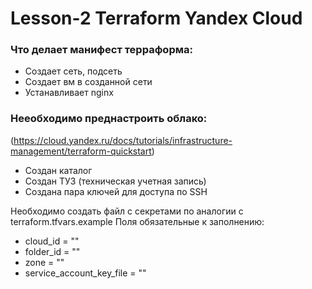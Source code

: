 # Lesson-2 Terraform Yandex Cloud
### Что делает манифест терраформа:

- Создает сеть, подсеть
- Создает вм в созданной сети
- Устанавливает nginx

### Нееобходимо преднастроить облако:
(https://cloud.yandex.ru/docs/tutorials/infrastructure-management/terraform-quickstart)
- Создан каталог
- Создан ТУЗ (техническая учетная запись)
- Создана пара ключей для доступа по SSH

Необходимо создать файл с секретами по аналогии с terraform.tfvars.example
Поля обязательные к заполнению:
- cloud_id                 = ""
- folder_id                = ""
- zone                     = ""
- service_account_key_file = ""
